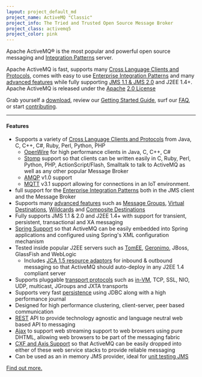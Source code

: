 ```yaml
---
layout: project_default_md
project_name: ActiveMQ "Classic"
project_info: The Tried and Trusted Open Source Message Broker
project_class: activemq5
project_color: pink
---
```


Apache ActiveMQ&reg; is the most popular and powerful open source messaging and [Integration Patterns](../../enterprise-integration-patterns) server.

Apache ActiveMQ is fast, supports many [Cross Language Clients and Protocols](../../cross-language-clients), comes with easy to use [Enterprise Integration Patterns](../../enterprise-integration-patterns) and many [advanced features](../../features) while fully supporting [JMS 1.1 & JMS 2.0](http://java.sun.com/products/jms/) and J2EE 1.4+\. Apache ActiveMQ is released under the [Apache](http://www.apache.org/) [2.0 License](http://www.apache.org/licenses/LICENSE-2.0)

Grab yourself a [download](../../download), review our [Getting Started Guide](../../getting-started), surf our [FAQ](../../faq), or start [contributing](../../contributing).

---

#### Features

*   Supports a variety of [Cross Language Clients and Protocols](../../cross-language-clients) from Java, C, C++, C#, Ruby, Perl, Python, PHP
    *   [OpenWire](../../openwire) for high performance clients in Java, C, C++, C#
    *   [Stomp](../../stomp) support so that clients can be written easily in C, Ruby, Perl, Python, PHP, ActionScript/Flash, Smalltalk to talk to ActiveMQ as well as any other popular Message Broker
    *   [AMQP](../../amqp) v1.0 support
    *   [MQTT](../../mqtt) v3.1 support allowing for connections in an IoT environment.
*   full support for the [Enterprise Integration Patterns](../../enterprise-integration-patterns) both in the JMS client and the Message Broker
*   Supports many [advanced features](../../features) such as [Message Groups](../../message-groups), [Virtual Destinations](../../virtual-destinations), [Wildcards](../../wildcards) and [Composite Destinations](../../composite-destinations)
*   Fully supports JMS 1.1 & 2.0 and J2EE 1.4+ with support for transient, persistent, transactional and XA messaging
*   [Spring Support](../../spring-support) so that ActiveMQ can be easily embedded into Spring applications and configured using Spring's XML configuration mechanism
*   Tested inside popular J2EE servers such as [TomEE](http://tomee.apache.org/), [Geronimo](http://geronimo.apache.org/), JBoss, GlassFish and WebLogic
    *   Includes [JCA 1.5 resource adaptors](../../resource-adapter) for inbound & outbound messaging so that ActiveMQ should auto-deploy in any J2EE 1.4 compliant server
*   Supports pluggable [transport protocols](../../uri-protocols) such as [in-VM](../../how-do-i-use-activemq-using-in-jvm-messaging), TCP, SSL, NIO, UDP, multicast, JGroups and JXTA transports
*   Supports very fast [persistence](../../persistence) using JDBC along with a high performance journal
*   Designed for high performance clustering, client-server, peer based communication
*   [REST](../../rest) API to provide technology agnostic and language neutral web based API to messaging
*   [Ajax](../../ajax) to support web streaming support to web browsers using pure DHTML, allowing web browsers to be part of the messaging fabric
*   [CXF and Axis Support](../../axis-and-cxf-support) so that ActiveMQ can be easily dropped into either of these web service stacks to provide reliable messaging
*   Can be used as an in memory JMS provider, ideal for [unit testing JMS](../../how-to-unit-test-jms-code)

[Find out more.](../../features)
